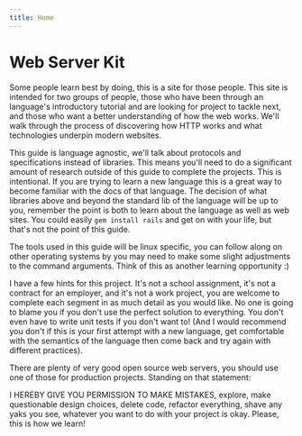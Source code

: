 ```yaml
---
title: Home
---
```


# Web Server Kit

Some people learn best by doing, this is a site for those
people. This site is intended for two groups of people, those who have
been through an language's introductory tutorial and are looking for
project to tackle next, and those who want a better understanding of
how the web works. We'll walk through the process of discovering how
HTTP works and what technologies underpin modern websites.

This guide is language agnostic, we'll talk about protocols and
specifications instead of libraries. This means you'll need to do a
significant amount of research outside of this guide to complete the
projects. This is intentional. If you are trying to learn a new
language this is a great way to become familiar with the docs of that
language. The decision of what libraries above and beyond the standard
lib of the language will be up to you, remember the point is both to
learn about the language as well as web sites. You could easily `gem
install rails` and get on with your life, but that's not the point of
this guide.

The tools used in this guide will be linux specific, you can follow
along on other operating systems by you may need to make some slight
adjustments to the command arguments. Think of this as another
learning opportunity :)

I have a few hints for this project. It's not a school assignment,
it's not a contract for an employer, and it's not a work project, you
are welcome to complete each segment in as much detail as you would
like. No one is going to blame you if you don't use the perfect
solution to everything. You don't even have to write unit tests if you
don't want to! (And I would recommend you don't if this is your first
attempt with a new language, get comfortable with the semantics of the
language then come back and try again with different practices).

There are plenty of very good open source web servers, you should use
one of those for production projects. Standing on that statement:

I HEREBY GIVE YOU PERMISSION TO MAKE MISTAKES, explore, make questionable design
choices, delete code, refactor everything, shave any yaks you see,
whatever you want to do with your project is okay. Please, this is how we learn!

